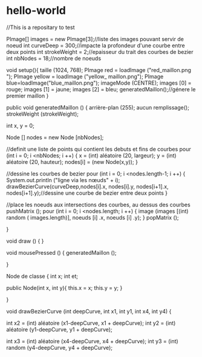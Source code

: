 # hello-world
//This is a repositary to test

PImage[] images = new PImage[3];//liste des images pouvant servir de noeud
int curveDeep = 300;//impacte la profondeur d'une courbe entre deux points 
int strokeWeight = 2;//epaisseur du trait des courbes de bezier
int nbNodes = 18;//nombre de noeuds
 
void setup(){
 taille (1024, 768);
 PImage red = loadImage ("red_maillon.png ");
 PImage yellow = loadImage ("yellow_ maillon.png"); 
 PImage blue=loadImage("blue_maillon.png");
 imageMode (CENTRE);
 images [0] = rouge;
 images [1] = jaune;
 images [2] = bleu;
 generatedMaillon();//génere le premier maillon
}


public void generatedMaillon () {
 arrière-plan (255);
 aucun remplissage();
 strokeWeight (strokeWeight);

 int x, y = 0;
 
 Node [] nodes = new Node [nbNodes];
 
 //definit une liste de points qui contient les debuts et fins de courbes
 pour (int i = 0; i <nbNodes; i ++) {
   x = (int) aléatoire (20, largeur);
   y = (int) aléatoire (20, hauteur);
   nodes[i] = (new Node(x,y));
 }
 
 //dessine les courbes de bezier 
  pour (int i = 0; i <nodes.length-1; i ++) {
   System.out.println ("ligne via les nœuds" + i);
   drawBezierCurve(curveDeep,nodes[i].x, nodes[i].y, nodes[i+1].x, nodes[i+1].y);//dessine une courbe de bezier entre deux points
  }
 
 //place les noeuds aux intersections des courbes, au dessus des courbes
 pushMatrix ();
 pour (int i = 0; i <nodes.length; i ++) {
   image (images [(int) random ( images.length)], noeuds [i] .x, noeuds [i] .y);
 }
 popMatrix ();
 
}

void draw () { 
}

void mousePressed () {
 generatedMaillon ();

}

Node de classe {
  int x;
  int et;
  
  public Node(int x, int y){
    this.x = x;
    this.y = y;
  }
    
}


void drawBezierCurve (int deepCurve, int x1, int y1, int x4, int y4) {
  
   int x2 = (int) aléatoire (x1-deepCurve, x1 + deepCurve);
   int y2 = (int) aléatoire (y1-deepCurve, y1 + deepCurve);
  
   int x3 = (int) aléatoire (x4-deepCurve, x4 + deepCurve);
   int y3 = (int) random (y4-deepCurve, y4 + deepCurve);
